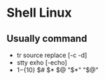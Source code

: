 # Shell Linux

## Usually command

- tr source replace [-c -d] 
- stty exho [-echo]
- $1-${10} $# $* $@ "$*" "$@"

